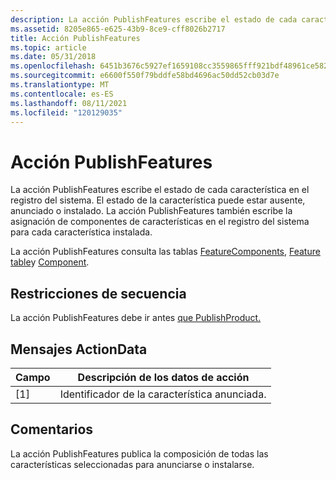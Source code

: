 ```yaml
---
description: La acción PublishFeatures escribe el estado de cada característica en el registro del sistema.
ms.assetid: 8205e865-e625-43b9-8ce9-cff8026b2717
title: Acción PublishFeatures
ms.topic: article
ms.date: 05/31/2018
ms.openlocfilehash: 6451b3676c5927ef1659108cc3559865fff921bdf48961ce5827a10f405109f6
ms.sourcegitcommit: e6600f550f79bddfe58bd4696ac50dd52cb03d7e
ms.translationtype: MT
ms.contentlocale: es-ES
ms.lasthandoff: 08/11/2021
ms.locfileid: "120129035"
---
```

# <a name="publishfeatures-action"></a>Acción PublishFeatures

La acción PublishFeatures escribe el estado de cada característica en el registro del sistema. El estado de la característica puede estar ausente, anunciado o instalado. La acción PublishFeatures también escribe la asignación de componentes de características en el registro del sistema para cada característica instalada.

La acción PublishFeatures consulta las tablas [FeatureComponents](featurecomponents-table.md), [Feature table](feature-table.md)y [Component](component-table.md).

## <a name="sequence-restrictions"></a>Restricciones de secuencia

La acción PublishFeatures debe ir antes [que PublishProduct.](publishproduct-action.md)

## <a name="actiondata-messages"></a>Mensajes ActionData



| Campo | Descripción de los datos de acción        |
|-------|-----------------------------------|
| \[1\] | Identificador de la característica anunciada. |



 

## <a name="remarks"></a>Comentarios

La acción PublishFeatures publica la composición de todas las características seleccionadas para anunciarse o instalarse.

 

 



